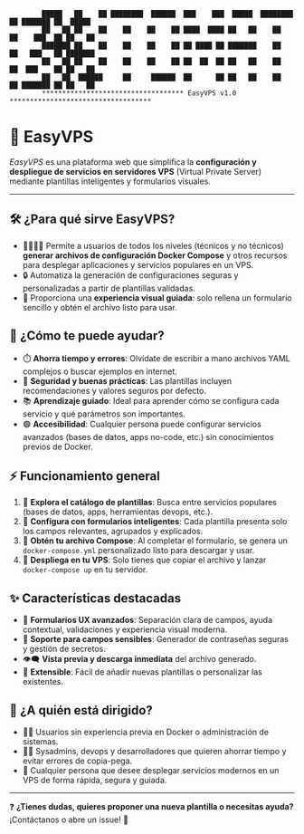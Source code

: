 ```
        █████   ██    ██ ████████  ██████  ███    ███  █████  ████████ ██ ███████ ██  █████  
        ██   ██ ██    ██    ██    ██    ██ ████  ████ ██   ██    ██    ██    ███  ██ ██   ██ 
        ███████ ██    ██    ██    ██    ██ ██ ████ ██ ███████    ██    ██   ███   ██ ███████ 
        ██   ██ ██    ██    ██    ██    ██ ██  ██  ██ ██   ██    ██    ██  ███    ██ ██   ██ 
        ██   ██  ██████     ██     ██████  ██      ██ ██   ██    ██    ██ ███████ ██ ██   ██ 
        *********************************** EasyVPS v1.0 ***********************************
```

# 🚀 EasyVPS

_EasyVPS_ es una plataforma web que simplifica la **configuración y despliegue de servicios en servidores VPS** (Virtual Private Server) mediante plantillas inteligentes y formularios visuales.

---

## 🛠️ ¿Para qué sirve EasyVPS?
- 👨‍💻👩‍💻 Permite a usuarios de todos los niveles (técnicos y no técnicos) **generar archivos de configuración Docker Compose** y otros recursos para desplegar aplicaciones y servicios populares en un VPS.
- 🔒 Automatiza la generación de configuraciones seguras y personalizadas a partir de plantillas validadas.
- 🧩 Proporciona una **experiencia visual guiada**: solo rellena un formulario sencillo y obtén el archivo listo para usar.

## 🤔 ¿Cómo te puede ayudar?
- ⏱️ **Ahorra tiempo y errores**: Olvídate de escribir a mano archivos YAML complejos o buscar ejemplos en internet.
- 🦺 **Seguridad y buenas prácticas**: Las plantillas incluyen recomendaciones y valores seguros por defecto.
- 📚 **Aprendizaje guiado**: Ideal para aprender cómo se configura cada servicio y qué parámetros son importantes.
- 🟢 **Accesibilidad**: Cualquier persona puede configurar servicios avanzados (bases de datos, apps no-code, etc.) sin conocimientos previos de Docker.

## ⚡ Funcionamiento general
1. 🔎 **Explora el catálogo de plantillas**: Busca entre servicios populares (bases de datos, apps, herramientas devops, etc.).
2. 📝 **Configura con formularios inteligentes**: Cada plantilla presenta solo los campos relevantes, agrupados y explicados.
3. 📄 **Obtén tu archivo Compose**: Al completar el formulario, se genera un `docker-compose.yml` personalizado listo para descargar y usar.
4. 🚢 **Despliega en tu VPS**: Solo tienes que copiar el archivo y lanzar `docker-compose up` en tu servidor.

## ✨ Características destacadas
- 🎨 **Formularios UX avanzados**: Separación clara de campos, ayuda contextual, validaciones y experiencia visual moderna.
- 🔑 **Soporte para campos sensibles**: Generador de contraseñas seguras y gestión de secretos.
- 👁️‍🗨️ **Vista previa y descarga inmediata** del archivo generado.
- 🧱 **Extensible**: Fácil de añadir nuevas plantillas o personalizar las existentes.

## 🎯 ¿A quién está dirigido?
- 🧑‍🎓 Usuarios sin experiencia previa en Docker o administración de sistemas.
- 🧑‍💻 Sysadmins, devops y desarrolladores que quieren ahorrar tiempo y evitar errores de copia-pega.
- 🚀 Cualquier persona que desee desplegar servicios modernos en un VPS de forma rápida, segura y guiada.

---

❓ **¿Tienes dudas, quieres proponer una nueva plantilla o necesitas ayuda?**
¡Contáctanos o abre un issue! 💬

